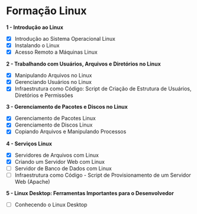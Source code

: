 # Formação Linux

**1 - Introdução ao Linux**

- [x] Introdução ao Sistema Operacional Linux
- [x] Instalando o Linux
- [x] Acesso Remoto a Máquinas Linux

**2 - Trabalhando com Usuários, Arquivos e Diretórios no Linux**

- [x] Manipulando Arquivos no Linux
- [x] Gerenciando Usuários no Linux
- [x] Infraestrutura como Código: Script de Criação de Estrutura de Usuários, Diretórios e Permissões

**3 - Gerenciamento de Pacotes e Discos no Linux**

- [x] Gerenciamento de Pacotes Linux
- [x] Gerenciamento de Discos Linux
- [x] Copiando Arquivos e Manipulando Processos

**4 - Serviços Linux**

- [x]  Servidores de Arquivos com Linux
- [x]  Criando um Servidor Web com Linux
- [ ]  Servidor de Banco de Dados com Linux
- [ ]  Infraestrutura como Código - Script de Provisionamento de um Servidor Web (Apache)

**5 - Linux Desktop: Ferramentas Importantes para o Desenvolvedor**

- [ ]  Conhecendo o Linux Desktop